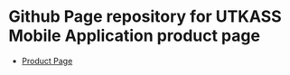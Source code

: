 # Github Page repository for UTKASS Mobile Application product page
  - [Product Page](https://utkass.github.io/)
